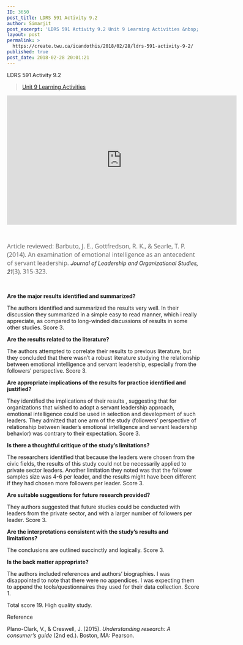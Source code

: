 ```yaml
---
ID: 3650
post_title: LDRS 591 Activity 9.2
author: Simarjit
post_excerpt: 'LDRS 591 Activity 9.2 Unit 9 Learning Activities &nbsp; Article reviewed: Barbuto, J. E., Gottfredson, R. K., &amp; Searle, T. P. (2014). An examination of emotional intelligence as an antecedent of servant leadership. Journal of Leadership and Organizational Studies, 21(3), 315-323. &nbsp; Are the major results identified and summarized? The authors identified and summarized the [&hellip;]'
layout: post
permalink: >
  https://create.twu.ca/icandothis/2018/02/28/ldrs-591-activity-9-2/
published: true
post_date: 2018-02-28 20:01:21
---
```

LDRS 591 Activity 9.2

<blockquote class="wp-embedded-content" data-secret="pbZBMh7sTV"><a href="https://create.twu.ca/ldrs591/unit-9-learning-activities/">Unit 9 Learning Activities</a></p></blockquote>



<iframe class="wp-embedded-content" sandbox="allow-scripts" security="restricted" src="https://create.twu.ca/ldrs591/unit-9-learning-activities/embed/#?secret=pbZBMh7sTV" data-secret="pbZBMh7sTV" width="600" height="338" title="&#8220;Unit 9 Learning Activities&#8221; &#8212; Leadership 591: Scholarly Inquiry" frameborder="0" marginwidth="0" marginheight="0" scrolling="no"></iframe>

&nbsp;

<span style="float: none;background-color: transparent;color: #606060;font-family: 'Open Sans',sans-serif;font-size: 16px;font-style: normal;font-variant: normal;font-weight: 400;letter-spacing: normal;text-align: left;text-decoration: none;text-indent: 0px">Article reviewed: Barbuto, J. E., Gottfredson, R. K., &amp; Searle, T. P. (2014). An examination of emotional intelligence as an antecedent of servant leadership. </span><em>Journal of Leadership and Organizational Studies, 21</em><span style="float: none;background-color: transparent;color: #606060;font-family: 'Open Sans',sans-serif;font-size: 16px;font-style: normal;font-variant: normal;font-weight: 400;letter-spacing: normal;text-align: left;text-decoration: none;text-indent: 0px">(3), 315-323.</span>

&nbsp;

<strong>Are the major results identified and summarized?</strong>

The authors identified and summarized the results very well. In their discussion they summarized in a simple easy to read manner, which i really appreciate, as compared to long-winded discussions of results in some other studies. Score 3.

<strong>Are the results related to the literature?</strong>

The authors attempted to correlate their results to previous literature, but they concluded that there wasn&#8217;t a robust literature studying the relationship between emotional intelligence and servant leadership, especially from the followers&#8217; perspective. Score 3.

<strong>Are appropriate implications of the results for practice identified and justified?</strong>

They identified the implications of their results , suggesting that for organizations that wished to adopt a servant leadership approach, emotional intelligence could be used in selection and development of such leaders. They admitted that one arm of the study (followers&#8217; perspective of relationship between leader&#8217;s emotional intelligence and servant leadership behavior) was contrary to their expectation. Score 3.

<strong>Is there a thoughtful critique of the study’s limitations?</strong>

The researchers identified that because the leaders were chosen from the civic fields, the results of this study could not be necessarily applied to private sector leaders. Another limitation they noted was that the follower samples size was 4-6 per leader, and the results might have been different if they had chosen more followers per leader. Score 3.

<strong>Are suitable suggestions for future research provided?</strong>

They authors suggested that future studies could be conducted with leaders from the private sector, and with a larger number of followers per leader. Score 3.

<strong>Are the interpretations consistent with the study&#8217;s results and limitations?</strong>

The conclusions are outlined succinctly and logically. Score 3.

<strong>Is the back matter appropriate?</strong>

The authors included references and authors&#8217; biographies. I was disappointed to note that there were no appendices. I was expecting them to append the tools/questionnaires they used for their data collection. Score 1.

Total score 19. High quality study.

Reference

Plano-Clark, V., &amp; Creswell, J. (2015). <em>Understanding research: A consumer’s guide</em> (2nd ed.). Boston, MA: Pearson.